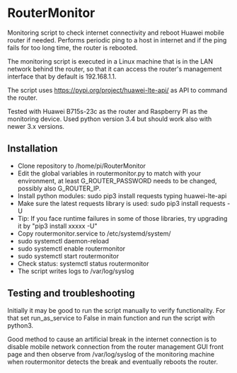 # RouterMonitor
Monitoring script to check internet connectivity and reboot Huawei mobile router if needed.
Performs periodic ping to a host in internet and if the ping fails for too long time, the router is rebooted.

The monitoring script is executed in a Linux machine that is in the LAN network behind the router, so that it can access the router's management interface that by default is 192.168.1.1. 

The script uses https://pypi.org/project/huawei-lte-api/ as API to command the router.

Tested with Huawei B715s-23c as the router and Raspberry PI as the monitoring device. Used python version 3.4 but should work also with newer 3.x versions.

## Installation
- Clone repository to /home/pi/RouterMonitor
- Edit the global variables in routermonitor.py to match with your environment, at least G_ROUTER_PASSWORD needs to be changed, possibly also G_ROUTER_IP.
- Install python modules: sudo pip3 install requests typing huawei-lte-api
- Make sure the latest requests library is used: sudo pip3 install requests -U
- Tip: If you face runtime failures in some of those libraries, try upgrading it by "pip3 install xxxxx -U"
- Copy routermonitor.service to /etc/systemd/system/
- sudo systemctl daemon-reload
- sudo systemctl enable routermonitor
- sudo systemctl start routermonitor
- Check status: systemctl status routermonitor
- The script writes logs to /var/log/syslog

## Testing and troubleshooting

Initially it may be good to run the script manually to verify functionality. For that set run_as_service to False in main function and run the script with python3.

Good method to cause an artificial break in the internet connection is to disable mobile network connection from the router management GUI front page and then observe from /var/log/syslog of the monitoring machine when routermonitor detects the break and eventually reboots the router.
